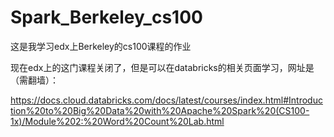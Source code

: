 # Spark_Berkeley_cs100
这是我学习edx上Berkeley的cs100课程的作业


现在edx上的这门课程关闭了，但是可以在databricks的相关页面学习，网址是（需翻墙）：


https://docs.cloud.databricks.com/docs/latest/courses/index.html#Introduction%20to%20Big%20Data%20with%20Apache%20Spark%20(CS100-1x)/Module%202:%20Word%20Count%20Lab.html
